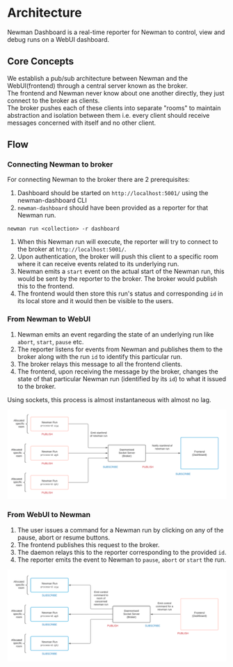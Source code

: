 # Architecture

Newman Dashboard is a real-time reporter for Newman to control, view and debug runs on a WebUI dashboard.

## Core Concepts

We establish a pub/sub architecture between Newman and the WebUI(frontend) through a central server known as the broker. <br/>
The frontend and Newman never know about one another directly, they just connect to the broker as clients.<br/>
The broker pushes each of these clients into separate "rooms" to maintain abstraction and isolation between them i.e. every client should receive messages concerned with itself and no other client. <br/>

## Flow

### Connecting Newman to broker

For connecting Newman to the broker there are 2 prerequisites:

1. Dashboard should be started on `http://localhost:5001/` using the newman-dashboard CLI
2. `newman-dashboard` should have been provided as a reporter for that Newman run.

```
newman run <collection> -r dashboard
```

1. When this Newman run will execute, the reporter will try to connect to the broker at `http://localhost:5001/`.
2. Upon authentication, the broker will push this client to a specific room where it can receive events related to its underlying run.
3. Newman emits a `start` event on the actual start of the Newman run, this would be sent by the reporter to the broker. The broker would publish this to the frontend.
4. The frontend would then store this run's status and corresponding `id` in its local store and it would then be visible to the users.

### From Newman to WebUI

1. Newman emits an event regarding the state of an underlying run like `abort`, `start`, `pause` etc.
2. The reporter listens for events from Newman and publishes them to the broker along with the run `id` to identify this particular run.
3. The broker relays this message to all the frontend clients.
4. The frontend, upon receiving the message by the broker, changes the state of that particular Newman run (identified by its `id`) to what it issued to the broker.

Using sockets, this process is almost instantaneous with almost no lag.

![Runs publishing to broker](./img/run_publish.png)

### From WebUI to Newman

1. The user issues a command for a Newman run by clicking on any of the pause, abort or resume buttons.
2. The frontend publishes this request to the broker.
3. The daemon relays this to the reporter corresponding to the provided `id`.
4. The reporter emits the event to Newman to `pause`, `abort` or `start` the run.

![Frontend publishing to broker](./img/frontend_publish.png)
